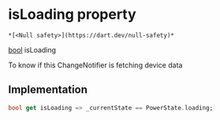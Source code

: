 


# isLoading property




    *[<Null safety>](https://dart.dev/null-safety)*




[bool](https://api.flutter.dev/flutter/dart-core/bool-class.html) isLoading
  




<p>To know if this ChangeNotifier is fetching device data</p>



## Implementation

```dart
bool get isLoading => _currentState == PowerState.loading;
```








